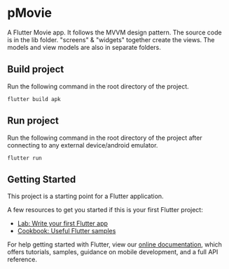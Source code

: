 # pMovie

A Flutter Movie app. It follows the MVVM design pattern. The source code is in the lib folder. "screens" & "widgets" together create the views. The models and view models are also in separate folders.

## Build project

Run the following command in the root directory of the project.
```
flutter build apk
```

## Run project

Run the following command in the root directory of the project after connecting to any external device/android emulator.
```
flutter run
```

## Getting Started

This project is a starting point for a Flutter application.

A few resources to get you started if this is your first Flutter project:

- [Lab: Write your first Flutter app](https://flutter.dev/docs/get-started/codelab)
- [Cookbook: Useful Flutter samples](https://flutter.dev/docs/cookbook)

For help getting started with Flutter, view our
[online documentation](https://flutter.dev/docs), which offers tutorials,
samples, guidance on mobile development, and a full API reference.

